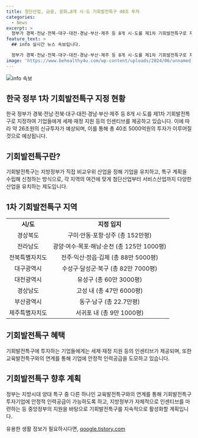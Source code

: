```yaml
---
title: 첨단산업, 금융, 문화…8개 시·도 기회발전특구 40조 투자
categories:
  - News
excerpt: >
  정부가 경북·전남·전북·대구·대전·경남·부산·제주 등 8개 시·도를 제1차 기회발전특구로 지정하여 40조 5000억원의 투자가 예상되며, 기업에게는 세제·재정 지원 등의 인센티브가 제공될 예정이다. 특구는 지방정부가 직접 비교우위 산업을 정하고 기업을 유치하는 상향식으로, 각 지역별 산업군에 따라 다양한 기업이 유치될 것으로 예상된다. 이를 통해 지역 경제가 활성화되고, 기업들의 성공적인 투자 협약이 이루어질 것으로 기대된다.
feature_text: >
  ## info 실시간 뉴스 속보입니다.

  정부가 경북·전남·전북·대구·대전·경남·부산·제주 등 8개 시·도를 제1차 기회발전특구로 지정하여 40조 5000억원의 투자가 예상되며, 기업에게는 세제·재정 지원 등의 인센티브가 제공될 예정이다. 특구는 지방정부가 직접 비교우위 산업을 정하고 기업을 유치하는 상향식으로, 각 지역별 산업군에 따라 다양한 기업이 유치될 것으로 예상된다. 이를 통해 지역 경제가 활성화되고, 기업들의 성공적인 투자 협약이 이루어질 것으로 기대된다.
image: 'https://www.behealthy4u.com/wp-content/uploads/2024/06/unnamed-file.png'
---
```


<p><img src="https://www.behealthy4u.com/wp-content/uploads/2024/06/unnamed-file.png" alt="info 속보" /></p>

<h2 data-ke-size="size26">한국 정부 1차 기회발전특구 지정 현황</h2>

<p data-ke-size="size16">한국 정부가 경북·전남·전북·대구·대전·경남·부산·제주 등 8개 시·도를 제1차 기회발전특구로 지정하여 기업들에게 세제·재정 지원 등의 인센티브를 제공하고 있습니다. 이에 따라 약 26조원의 신규투자가 예상되며, 이를 통해 총 40조 5000억원의 투자가 이루어질 것으로 예상됩니다.</p>

<h2 data-ke-size="size24">기회발전특구란?</h2>

<p data-ke-size="size16">기회발전특구는 지방정부가 직접 비교우위 산업을 정해 기업을 유치하고, 특구 계획을 수립해 신청하는 방식으로, 각 지역의 여건에 맞게 첨단산업부터 서비스산업까지 다양한 산업을 유치하는 제도입니다.</p>

<h2 data-ke-size="size24">1차 기회발전특구 지역</h2>

<table>
    <tbody>
        <tr>
            <td style="text-align: center; height: 17px;"><b>시/도</b></td>
            <td style="text-align: center; height: 17px;"><b>지정 입지</b></td>
        </tr>
        <tr>
            <td style="text-align: center; height: 17px;">경상북도</td>
            <td style="text-align: center; height: 17px;">구미·안동·포항·상주 (총 152만평)</td>
        </tr>
        <tr>
            <td style="text-align: center; height: 17px;">전라남도</td>
            <td style="text-align: center; height: 17px;">광양·여수·목포·해남·순천 (총 125만 1000평)</td>
        </tr>
        <tr>
            <td style="text-align: center; height: 17px;">전북특별자치도</td>
            <td style="text-align: center; height: 17px;">전주·익산·정읍·김제 (총 88만 5000평)</td>
        </tr>
        <tr>
            <td style="text-align: center; height: 17px;">대구광역시</td>
            <td style="text-align: center; height: 17px;">수성구·달성군·북구 (총 82만 7000평)</td>
        </tr>
        <tr>
            <td style="text-align: center; height: 17px;">대전광역시</td>
            <td style="text-align: center; height: 17px;">유성구 (총 60만 3000평)</td>
        </tr>
        <tr>
            <td style="text-align: center; height: 17px;">경상남도</td>
            <td style="text-align: center; height: 17px;">고성 내 (총 47만 6000평)</td>
        </tr>
        <tr>
            <td style="text-align: center; height: 17px;">부산광역시</td>
            <td style="text-align: center; height: 17px;">동구·남구 (총 22.7만평)</td>
        </tr>
        <tr>
            <td style="text-align: center; height: 17px;">제주특별자치도</td>
            <td style="text-align: center; height: 17px;">서귀포 내 (총 9만 1000평)</td>
        </tr>
    </tbody>
</table>

<h2 data-ke-size="size24">기회발전특구 혜택</h2>

<p data-ke-size="size16">기회발전특구에 투자하는 기업들에게는 세제·재정 지원 등의 인센티브가 제공되며, 또한 교육발전특구와의 연계를 통해 기업에 안정적 인력공급을 도모하고 있습니다.</p>

<h2 data-ke-size="size24">기회발전특구 향후 계획</h2>

<p data-ke-size="size16">정부는 지방시대 양대 특구 중 다른 하나인 교육발전특구와의 연계를 통해 기회발전특구 투자기업에 안정적 인력공급이 가능하도록 하고, 지방정부가 자체적으로 인센티브를 마련하는 등 중앙정부의 지원을 바탕으로 기회발전특구를 지속적으로 활성화할 계획입니다.</p>
유용한 생활 정보가 필요하시다면, <a href="https://qoogle.tistory.com" rel="dofollow">qoogle.tistory.com</a>


